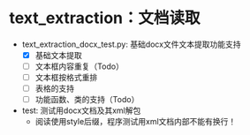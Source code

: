 # text_extraction：文档读取

- text_extraction_docx_test.py: 基础docx文件文本提取功能支持
  - [x] 基础文本提取
  - [ ] 文本框内容重复（Todo）
  - [ ] 文本框按格式重排
  - [ ] 表格的支持
  - [ ] 功能函数、类的支持（Todo）
- test: 测试用docx文档及其xml解包
  - 阅读使用style后缀，程序测试用xml文档内部不能有换行！
